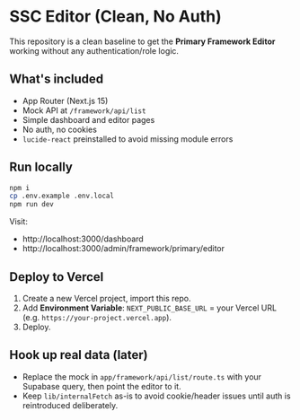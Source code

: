 # SSC Editor (Clean, No Auth)

This repository is a clean baseline to get the **Primary Framework Editor** working without any authentication/role logic.

## What's included
- App Router (Next.js 15)
- Mock API at `/framework/api/list`
- Simple dashboard and editor pages
- No auth, no cookies
- `lucide-react` preinstalled to avoid missing module errors

## Run locally
```bash
npm i
cp .env.example .env.local
npm run dev
```
Visit:
- http://localhost:3000/dashboard
- http://localhost:3000/admin/framework/primary/editor

## Deploy to Vercel
1. Create a new Vercel project, import this repo.
2. Add **Environment Variable**: `NEXT_PUBLIC_BASE_URL` = your Vercel URL (e.g. `https://your-project.vercel.app`).
3. Deploy.

## Hook up real data (later)
- Replace the mock in `app/framework/api/list/route.ts` with your Supabase query, then point the editor to it.
- Keep `lib/internalFetch` as-is to avoid cookie/header issues until auth is reintroduced deliberately.
